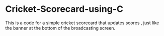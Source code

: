 # Cricket-Scorecard-using-C
This is a code for a simple cricket scorecard that updates scores , just like the banner at the bottom of the broadcasting screen.
